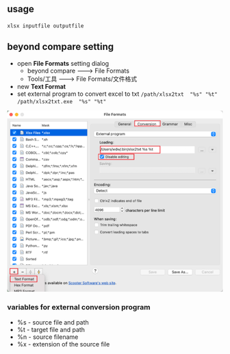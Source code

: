 ## usage 

    xlsx inputfile outputfile

## beyond compare setting

* open **File Formats** setting dialog
    + beyond compare ---> File Formats
    + Tools/工具 ---> File Formats/文件格式
* new **Text Format**
* set external program to convert excel to txt
  `/path/xlsx2txt  "%s" "%t"`
  `/path/xlsx2txt.exe  "%s" "%t"`



![setting](docs/bc_setting.png)

### variables for external conversion program

* %s - source file and path
* %t - target file and path
* %n - source filename
* %x - extension of the source file

    
